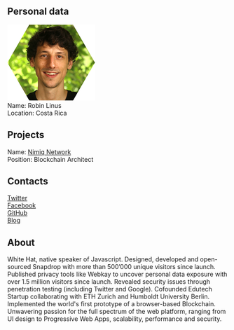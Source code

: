 ## Personal data
![robin linus photo](photo/robin_linus.png)  
Name:   Robin Linus  
Location: Costa Rica  
## Projects 
Name: [Nimiq Network](../projects/nimiq_network.md)  
Position: Blockchain Architect   
## Contacts    
[Twitter](https://twitter.com/robin_linus)  
[Facebook](https://www.facebook.com/RobinLinus/)  
[GitHub](https://github.com/robinlinus)  
[Blog](https://medium.com/@RobinLinus)
## About
White Hat, native speaker of Javascript. Designed, developed and open-sourced Snapdrop with more than 500’000 unique visitors since launch. Published privacy tools like Webkay to uncover personal data exposure with over 1.5 million visitors since launch. Revealed security issues through penetration testing (including Twitter and Google). Cofounded Edutech Startup collaborating with ETH Zurich and Humboldt University Berlin. Implemented the world's first prototype of a browser-based Blockchain. Unwavering passion for the full spectrum of the web platform, ranging from UI design to Progressive Web Apps, scalability, performance and security.
